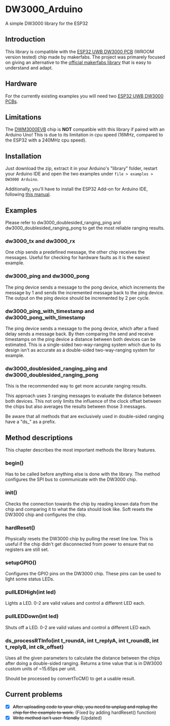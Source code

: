 # DW3000_Arduino
A simple DW3000 library for the ESP32

## Introduction
This library is compatible with the [ESP32 UWB DW3000 PCB](https://www.makerfabs.com/esp32-uwb-dw3000.html) (WROOM version tested) chip made by makerfabs.
The project was primarely focused on giving an alternative to the [official makerfabs library](https://github.com/Makerfabs/Makerfabs-ESP32-UWB-DW3000) that is easy to understand and adapt. 

## Hardware
For the currently existing examples you will need two [ESP32 UWB DW3000 PCBs](https://www.makerfabs.com/esp32-uwb-dw3000.html).

## Limitations
The [DWM3000EVB](https://www.qorvo.com/products/p/DWM3000EVB) chip is **NOT** compatible with this library if paired with an Arduino Uno!
This is due to its limitation in cpu speed (16MHz, compared to the ESP32 with a 240MHz cpu speed).

## Installation
Just download the zip, extract it in your Arduino's "library" folder, restart your Arduino IDE and open the two examples under `file > examples > DW3000 Arduino`.

Additionally, you'll have to install the ESP32 Add-on for Arduino IDE, following [this manual](https://wiki.makerfabs.com/Installing_ESP32_Add_on_in_Arduino_IDE.html).

## Examples
Please refer to dw3000_doublesided_ranging_ping and dw3000_doublesided_ranging_pong to get the most reliable ranging results. 

### dw3000_tx and dw3000_rx
One chip sends a predefined message, the other chip receives the messages. 
Useful for checking for hardware faults as it is the easiest example.

### dw3000_ping and dw3000_pong
The ping device sends a message to the pong device, which increments the message by 1 and sends the incremented message back to the ping device.
The output on the ping device should be incremented by 2 per cycle.

### dw3000_ping_with_timestamp and dw3000_pong_with_timestamp
The ping device sends a message to the pong device, which after a fixed delay sends a message back. By then comparing the send and receive timestamps on the ping device a distance between both devices can be estimated. This is a single-sided two-way-ranging system which due to its design isn't as accurate as a double-sided two-way-ranging system for example.

### dw3000_doublesided_ranging_ping and dw3000_doublesided_ranging_pong
This is the recommended way to get more accurate ranging results.

This approach uses 3 ranging messages to evaluate the distance between both devices. This not only limits the influence of the clock offset between the chips but also averages the results between those 3 messages.

Be aware that all methods that are exclusively used in double-sided ranging have a "ds_" as a prefix.

## Method descriptions
This chapter describes the most important methods the library features.

### begin()
Has to be called before anything else is done with the library. The method configures the SPI bus to communicate with the DW3000 chip. 

### init()
Checks the connection towards the chip by reading known data from the chip and comparing it to what the data should look like. Soft resets the DW3000 chip and configures the chip.

### hardReset()
Physically resets the DW3000 chip by pulling the reset line low. This is useful if the chip didn't get disconnected from power to ensure that no registers are still set.

### setupGPIO()
Configures the GPIO pins on the DW3000 chip. These pins can be used to light some status LEDs.

### pullLEDHigh(int led)
Lights a LED. 0-2 are valid values and control a different LED each.

### pullLEDDown(int led)
Shuts off a LED. 0-2 are valid values and control a different LED each.

### ds_processRTInfo(int t_roundA, int t_replyA, int t_roundB, int t_replyB, int clk_offset)
Uses all the given parameters to calculate the distance between the chips after doing a double-sided ranging. Returns a time value that is in DW3000 custom units of ~15.65ps per unit. 

Should be processed by convertToCM() to get a usable result.


## Current problems
- [x] ~~After uploading code to your chip, you need to unplug and replug the chip for the example to work.~~ (Fixed by adding hardReset() function)
- [x] ~~Write method isn't user-friendly~~ (Updated)

